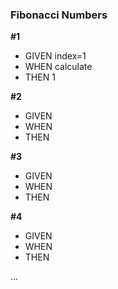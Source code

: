 ### Fibonacci Numbers

**#1**

- GIVEN index=1
- WHEN calculate
- THEN 1

**#2**

- GIVEN
- WHEN
- THEN

**#3**

- GIVEN
- WHEN
- THEN

**#4**

- GIVEN
- WHEN
- THEN

...
